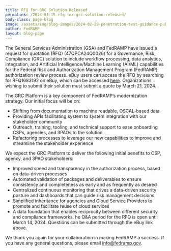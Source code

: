 ```yaml
---
title: RFQ for GRC Solution Released
permalink: /2024-03-15-rfq-for-grc-solution-released/
body-class: page-blog
image: /assets/img/blog-images/2024-02-29-penetration-test-guidance-public-comment-period.png
author: FedRAMP
layout: blog-page
---
```

The General Services Administration (GSA) and FedRAMP have issued a request for quotation (RFQ) (47QPCA24Q0026) for a Governance, Risk, Compliance (GRC) solution to include workflow processing, data analytics, integration, and Artificial Intelligence/Machine Learning (AI/ML) capabilities for the Federal Risk and Authorization Management Program (FedRAMP) authorization review process. eBuy users can access the RFQ by searching for RFQ1683192 on eBuy, which can be accessed <a href="http://www.ebuy.gsa.gov/ebuyopen/" target="_blank" rel="noopener noreferrer">here</a>. Organizations wishing to submit their solution must submit a quote by March 21, 2024.   

The GRC Platform is a key component of FedRAMP’s modernization strategy. Our initial focus will be on: 
- Shifting from documentation to machine readable, OSCAL-based data
- Providing APIs facilitating system to system integration with our stakeholder community
- Outreach, training, tooling, and technical support to ease onboarding CSPs, agencies, and 3PAOs to the solution
- Refactoring processes to leverage our new capabilities to improve and streamline the stakeholder experience

We expect the GRC Platform to deliver the following initial benefits to CSP, agency, and 3PAO stakeholders:
- Improved speed and transparency in the authorization process, based on data-driven processes
- Automated validation of packages and deliverables to ensure consistency and completeness as early and as frequently as desired
- Centralized continuous monitoring that drives a data-driven security posture and dashboards that can guide risk management decisions 
- Simplified inheritance for agencies and Cloud Service Providers to promote and facilitate reuse of cloud services
- A data foundation that enables reciprocity between different security and compliance frameworks. 
he Q&A period for the RFQ is open until March 14, 2024. Questions can be submitted through the eBuy link above.

We thank you again for your collaboration in making FedRAMP a success. If you have any general questions, please email <a href="mailto:info@fedramp.gov" target="_blank" rel="noopener noreferrer">info@fedramp.gov</a>.
